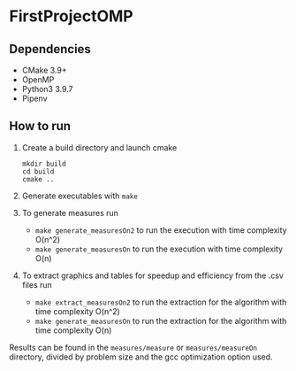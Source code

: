 # FirstProjectOMP

## Dependencies

* CMake 3.9+
* OpenMP
* Python3 3.9.7
* Pipenv

## How to run

1. Create a build directory and launch cmake

   ```batch
   mkdir build
   cd build
   cmake ..
   ```

2. Generate executables with `make`
3. To generate measures run 
   - `make generate_measuresOn2` to run the execution with time complexity O(n^2)
   - `make generate_measuresOn` to run the execution with time complexity O(n)
4. To extract graphics and tables for speedup and efficiency from the .csv files run
   - `make extract_measuresOn2` to run the extraction for the algorithm with time complexity O(n^2)
   - `make generate_measuresOn` to run the extraction for the algorithm with time complexity O(n)

Results can be found in the `measures/measure`  or `measures/measureOn` directory, divided by problem size and the gcc optimization option used.


